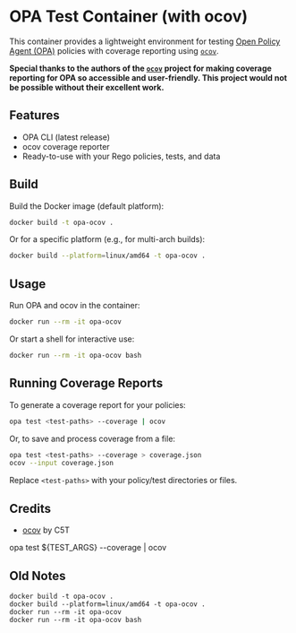 # OPA Test Container (with ocov)


This container provides a lightweight environment for testing [Open Policy Agent (OPA)](https://www.openpolicyagent.org/) policies with coverage reporting using [`ocov`](https://github.com/C5T/ocov).

**Special thanks to the authors of the [`ocov`](https://github.com/C5T/ocov) project for making coverage reporting for OPA so accessible and user-friendly. This project would not be possible without their excellent work.**

## Features
- OPA CLI (latest release)
- ocov coverage reporter
- Ready-to-use with your Rego policies, tests, and data

## Build

Build the Docker image (default platform):

```sh
docker build -t opa-ocov .
```

Or for a specific platform (e.g., for multi-arch builds):

```sh
docker build --platform=linux/amd64 -t opa-ocov .
```

## Usage

Run OPA and ocov in the container:

```sh
docker run --rm -it opa-ocov
```

Or start a shell for interactive use:

```sh
docker run --rm -it opa-ocov bash
```

## Running Coverage Reports

To generate a coverage report for your policies:

```sh
opa test <test-paths> --coverage | ocov
```

Or, to save and process coverage from a file:

```sh
opa test <test-paths> --coverage > coverage.json
ocov --input coverage.json
```

Replace `<test-paths>` with your policy/test directories or files.

## Credits

- [ocov](https://github.com/C5T/ocov) by C5T


opa test ${TEST_ARGS} --coverage | ocov


## Old Notes
```
docker build -t opa-ocov .
docker build --platform=linux/amd64 -t opa-ocov .
docker run --rm -it opa-ocov
docker run --rm -it opa-ocov bash
```

